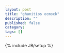 ```yaml
---
layout: post
title: "ghunitios ocmock"
description: ""
published: false
category: 
tags: []
---
```

{% include JB/setup %}
